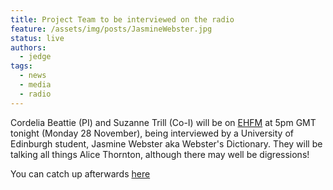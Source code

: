 ```yaml
---
title: Project Team to be interviewed on the radio
feature: /assets/img/posts/JasmineWebster.jpg
status: live
authors:
  - jedge
tags:
  - news
  - media
  - radio
---
```


Cordelia Beattie (PI) and Suzanne Trill (Co-I) will be on [EHFM](https://www.ehfm.live/) at 5pm GMT tonight (Monday 28 November), being interviewed by a University of Edinburgh student, Jasmine Webster aka Webster's Dictionary. They will be talking all things Alice Thornton, although there may well be digressions!

You can catch up afterwards [here](https://www.mixcloud.com/jasmine-webster2/entry-16-alice-thornton/)

